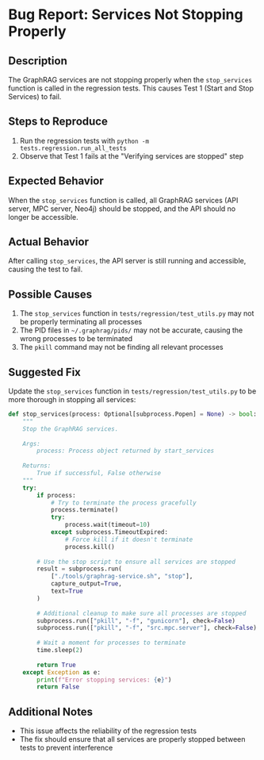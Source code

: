 # Bug Report: Services Not Stopping Properly

## Description
The GraphRAG services are not stopping properly when the `stop_services` function is called in the regression tests. This causes Test 1 (Start and Stop Services) to fail.

## Steps to Reproduce
1. Run the regression tests with `python -m tests.regression.run_all_tests`
2. Observe that Test 1 fails at the "Verifying services are stopped" step

## Expected Behavior
When the `stop_services` function is called, all GraphRAG services (API server, MPC server, Neo4j) should be stopped, and the API should no longer be accessible.

## Actual Behavior
After calling `stop_services`, the API server is still running and accessible, causing the test to fail.

## Possible Causes
1. The `stop_services` function in `tests/regression/test_utils.py` may not be properly terminating all processes
2. The PID files in `~/.graphrag/pids/` may not be accurate, causing the wrong processes to be terminated
3. The `pkill` command may not be finding all relevant processes

## Suggested Fix
Update the `stop_services` function in `tests/regression/test_utils.py` to be more thorough in stopping all services:

```python
def stop_services(process: Optional[subprocess.Popen] = None) -> bool:
    """
    Stop the GraphRAG services.
    
    Args:
        process: Process object returned by start_services
        
    Returns:
        True if successful, False otherwise
    """
    try:
        if process:
            # Try to terminate the process gracefully
            process.terminate()
            try:
                process.wait(timeout=10)
            except subprocess.TimeoutExpired:
                # Force kill if it doesn't terminate
                process.kill()
        
        # Use the stop script to ensure all services are stopped
        result = subprocess.run(
            ["./tools/graphrag-service.sh", "stop"],
            capture_output=True,
            text=True
        )
        
        # Additional cleanup to make sure all processes are stopped
        subprocess.run(["pkill", "-f", "gunicorn"], check=False)
        subprocess.run(["pkill", "-f", "src.mpc.server"], check=False)
        
        # Wait a moment for processes to terminate
        time.sleep(2)
        
        return True
    except Exception as e:
        print(f"Error stopping services: {e}")
        return False
```

## Additional Notes
- This issue affects the reliability of the regression tests
- The fix should ensure that all services are properly stopped between tests to prevent interference